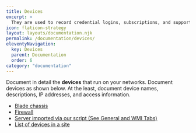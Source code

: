 ```yaml
---
title: Devices
excerpt: >
  They are used to record credential logins, subscriptions, and support accounts used by a particular company.
icon: flaticon-strategy
layout: layouts/documentation.njk
permalink: /documentation/devices/
eleventyNavigation:
  key: Devices
  parent: Documentation
  order: 6
category: "documentation"
---
```


Document in detail the **devices** that run on your networks. Document devices as shown below. At the least, document device names, descriptions, IP addresses, and access information.

- [Blade chassis](http://demo.itportal.com/v4/app/devices/735/433)
- [Firewall](http://demo.itportal.com/v4/app/devices/735/333)
- [Server imported via our script (See General and WMI Tabs)](http://demo.itportal.com/v4/app/devices/735/441)
- [List of devices in a site](http://demo.itportal.com/v4/app/devices?ClientID=0)
